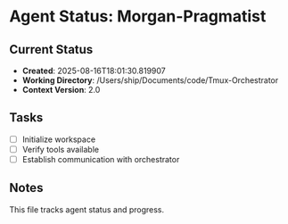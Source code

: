 # Agent Status: Morgan-Pragmatist

## Current Status
- **Created**: 2025-08-16T18:01:30.819907
- **Working Directory**: /Users/ship/Documents/code/Tmux-Orchestrator
- **Context Version**: 2.0

## Tasks
- [ ] Initialize workspace
- [ ] Verify tools available
- [ ] Establish communication with orchestrator

## Notes
This file tracks agent status and progress.
